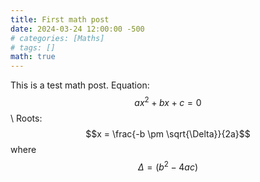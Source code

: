 ```yaml
---
title: First math post
date: 2024-03-24 12:00:00 -500
# categories: [Maths]
# tags: []
math: true
---
```

This is a test math post.
Equation: $$ax^2 + bx + c = 0$$
\\
Roots: $$x = \frac{-b \pm \sqrt{\Delta}}{2a}$$
where
$$ \Delta = {(b^2-4ac)}$$

